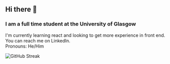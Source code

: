 ## Hi there 👋

### I am a full time student at the University of Glasgow
I'm currently learning react and looking to get more experience in front end. <br>
You can reach me on LinkedIn. <br>
Pronouns: He/Him

![GitHub Streak](https://github-readme-streak-stats.herokuapp.com/?user=lewistough04&theme=dark)

<!--
**lewistough04/lewistough04** is a ✨ _special_ ✨ repository because its `README.md` (this file) appears on your GitHub profile.

Here are some ideas to get you started:

- 🔭 I’m currently working on ...
- 🌱 I’m currently learning ...
- 👯 I’m looking to collaborate on ...
- 🤔 I’m looking for help with ...
- 💬 Ask me about ...
- 📫 How to reach me: ...
- 😄 Pronouns: ...
- ⚡ Fun fact: ...
-->

